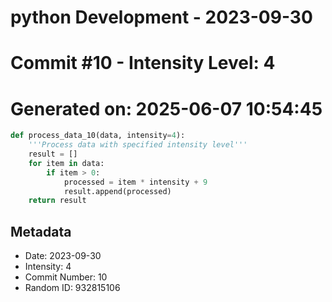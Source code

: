 ﻿# python Development - 2023-09-30
# Commit #10 - Intensity Level: 4
# Generated on: 2025-06-07 10:54:45
```python
def process_data_10(data, intensity=4):
    '''Process data with specified intensity level'''
    result = []
    for item in data:
        if item > 0:
            processed = item * intensity + 9
            result.append(processed)
    return result
```
## Metadata
- Date: 2023-09-30
- Intensity: 4
- Commit Number: 10
- Random ID: 932815106
